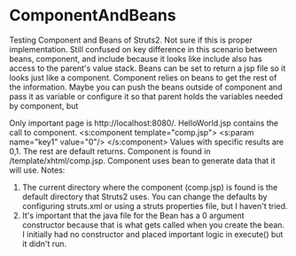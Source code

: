 # ComponentAndBeans
Testing Component and Beans of Struts2. Not sure if this is proper implementation. Still confused on key difference in this scenario between beans, component, and include because it looks like include also has access to the parent's value stack. Beans can be set to return a jsp file so it looks just like a component. Component relies on beans to get the rest of the information. Maybe you can push the beans outside of component and pass it as variable or configure it so that parent holds the variables needed by component, but 

Only important page is http://localhost:8080/.
HelloWorld.jsp contains the call to component.
<s:component template="comp.jsp">
    <s:param name="key1" value="0"/>
</s:component>
Values with specific results are 0,1. The rest are default returns. Component is found in /template/xhtml/comp.jsp. Component uses bean to generate data that it will use. 
Notes:
1. The current directory where the component (comp.jsp) is found is the default directory that Struts2 uses. You can change the defaults by configuring struts.xml or using a struts properties file, but I haven't tried.
2. It's important that the java file for the Bean has a 0 argument constructor because that is what gets called when you create the bean. I initially had no constructor
and placed important logic in execute() but it didn't run.
